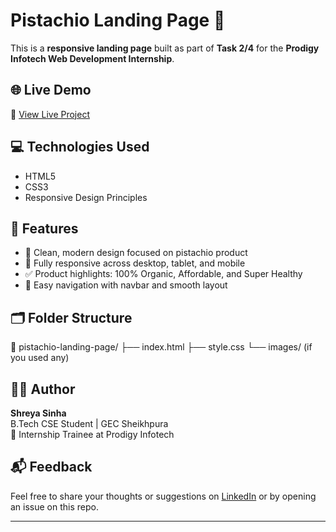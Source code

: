 # Pistachio Landing Page 🌿

This is a **responsive landing page** built as part of **Task 2/4** for the **Prodigy Infotech Web Development Internship**.

## 🌐 Live Demo
🔗 [View Live Project](https://itsshreya11.github.io/pistachio-landing-page/)

## 💻 Technologies Used
- HTML5
- CSS3
- Responsive Design Principles

## 📌 Features
- 🌱 Clean, modern design focused on pistachio product
- 📱 Fully responsive across desktop, tablet, and mobile
- ✅ Product highlights: 100% Organic, Affordable, and Super Healthy
- 🧭 Easy navigation with navbar and smooth layout

## 🗂️ Folder Structure
📁 pistachio-landing-page/
├── index.html
├── style.css
└── images/ (if you used any)

## 🧑‍💻 Author
**Shreya Sinha**  
B.Tech CSE Student | GEC Sheikhpura  
🌟 Internship Trainee at Prodigy Infotech

## 📬 Feedback
Feel free to share your thoughts or suggestions on [LinkedIn](www.linkedin.com/in/shreya-sinha-7ba9ba25a) or by opening an issue on this repo.

---

